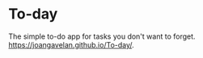 # To-day
The simple to-do app for tasks you don't want to forget.
https://joangavelan.github.io/To-day/.
